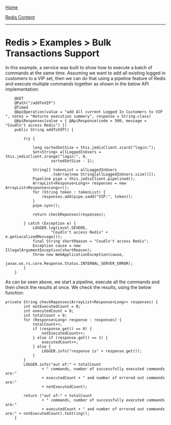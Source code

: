[Home](../../index.md)

[Redis Content](../Redis.md)
___

# Redis > Examples > Bulk Transactions Support


In this example, a service was built to show how to execute a batch of commands at the same time. Assuming we want to add all existing logged in customers to a VIP set, then we can do that using a pipeline feature of Redis and execute multiple commands together as shown in the below API implementation:


````
    @GET
	@Path("/addToVIP")
	@Timed
	@ApiOperation(value = "add All current Logged In Customers to VIP ", notes = "Returns execution summery", response = String.class)
	@ApiResponses(value = { @ApiResponse(code = 500, message = "Coudln't access Redis") })
	public String addToVIP() {

		try {
			
			long sortedSetSize = this.jedisClient.zcard("login:");
			Set<String> allLoggedInUsers = this.jedisClient.zrange("login:", 0,
					sortedSetSize - 1);

			String[] tokenList = allLoggedInUsers
					.toArray(new String[allLoggedInUsers.size()]);
			Pipeline pipe = this.jedisClient.pipelined();
			ArrayList<Response<Long>> responses = new ArrayList<Response<Long>>();
			for (String token : tokenList) {
				responses.add(pipe.sadd("VIP:", token));
			}
			pipe.sync();

			return checkReponses(responses);

		} catch (Exception e) {
			LOGGER.log(Level.SEVERE,
					"Coudln't access Redis" + e.getLocalizedMessage());
			final String shortReason = "Coudln't access Redis";
			Exception cause = new IllegalArgumentException(shortReason);
			throw new WebApplicationException(cause,
					javax.ws.rs.core.Response.Status.INTERNAL_SERVER_ERROR);
		}
	}
````


As can be seen above, we start a pipeline, execute all the commands and then check the results at once. We check the results, using the below function:

````
private String checkReponses(ArrayList<Response<Long>> responses) {
		int notExecutedCount = 0;
		int executedCount = 0;
		int totalCount = 0;
		for (Response<Long> response : responses) {
			totalCount++;
			if (response.get() == 0) {
				notExecutedCount++;
			} else if (response.get() == 1) {
				executedCount++;
			} else {
				LOGGER.info("response is" + response.get());
			}
		}
		LOGGER.info("out of:" + totalCount
				+ " commands, number of successfully executed commands are:"
				+ executedCount + " and number of errored out commands are:"
				+ notExecutedCount);

		return ("out of:" + totalCount
				+ " commands, number of successfully executed commands are:"
				+ executedCount + " and number of errored out commands are:" + notExecutedCount).toString();
	}
````
